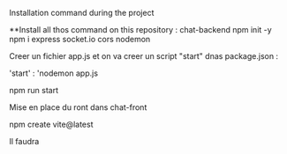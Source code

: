 Installation command during the project

**Install all thos command on this repository : chat-backend
npm init -y
npm i express socket.io cors nodemon

Creer un fichier app.js et on va creer un script "start" dnas package.json :

'start' : 'nodemon app.js

npm run start

Mise en place du ront dans chat-front

 npm create vite@latest

 Il faudra 